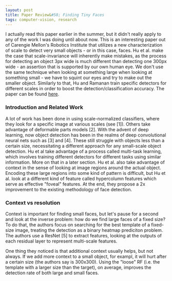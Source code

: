 ```yaml
---
layout: post
title: Paper Review&#58; Finding Tiny Faces
tags: computer-vision, research
---
```


I actually read this paper earlier in the summer, but it didn't really apply to any of the work I was doing until about now. This is an interesting paper out of Carengie Mellon's Robotics Institute that utilizes a new characterization of scale to detect very small objects - or in this case, faces. Hu et al. make the case that scale-invariance will inherently make mistakes, as the process for detecting an object 3px wide is much different than detecting one 300px wide - an assertion that is supported by our own human eye. We don't use the same technique when looking at something large when looking at something small - we have to squint our eyes and try to make out the smaller object. Similarly to that, Hu and Ramanan train specific detectors for different scales in order to boost the detection/classification accuracy. The paper can be found [here](https://arxiv.org/pdf/1612.04402v1.pdf).

### Introduction and Related Work

A lot of work has been done in using scale-normalized classifiers, where they look for a specific image at various scales (see [1]). Others take advantage of deformable parts models [2]. With the advent of deep learning, now object detection has been in the realms of deep convolutional neural nets such as [3] and [4]. These still struggle with objects less than a certain size, necessitating a different approach for any small-scale object detection. Hu et al take advantage of a process called multi-task learning, which involves training different detectors for different tasks using similar information. More on that in a later section. Hu et al. also take advantage of context in the sense of looking at image regions around the actual object. Encoding these large regions into some kind of pattern is difficult, but Hu et al. look at a different kind of feature called hypercolumn features which serve as effective "foveal" features. At the end, they propose a 2x improvement to the existing methodology of face detection.

### Context vs resolution

Context is important for finding small faces, but let's pause for a second and look at the inverse problem: how do we find large faces of a fixed size? To do that, the authors focus on searching for the best template of a fixed-size image, treating the detection as a binary heatmap prediciton problem. The authors use a ResNet [5] to extract features, looking at the outputs of each residual layer to represent multi-scale features.

One thing they noticed is that additional context usually helps, but not always. If we add more context to a small object, for exampl, it will hurt after a certain size (the authors say is 300x300). Using the "loose" RF (i.e. the template with a larger size than the target), on average, improves the detection rate of both large and small faces.
